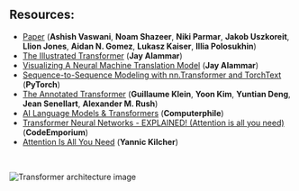 ## Resources:
* [Paper](https://arxiv.org/abs/1706.03762) (**Ashish Vaswani**, **Noam Shazeer**, **Niki Parmar**, **Jakob Uszkoreit**, **Llion Jones**, **Aidan N. Gomez**, **Lukasz Kaiser**, **Illia Polosukhin**)
* [The Illustrated Transformer](https://jalammar.github.io/illustrated-transformer/) (**Jay Alammar**)
* [Visualizing A Neural Machine Translation Model](https://jalammar.github.io/visualizing-neural-machine-translation-mechanics-of-seq2seq-models-with-attention/) (**Jay Alammar**)
* [Sequence-to-Sequence Modeling with nn.Transformer and TorchText](https://pytorch.org/tutorials/beginner/transformer_tutorial.html) (**PyTorch**)
* [The Annotated Transformer](http://nlp.seas.harvard.edu/2018/04/03/attention.html) (**Guillaume Klein**, **Yoon Kim**, **Yuntian Deng**, **Jean Senellart**, **Alexander M. Rush**)
* [AI Language Models & Transformers](https://www.youtube.com/watch?v=rURRYI66E54) (**Computerphile**)
* [Transformer Neural Networks - EXPLAINED! (Attention is all you need)](https://www.youtube.com/watch?v=TQQlZhbC5ps) (**CodeEmporium**)
* [Attention Is All You Need](https://www.youtube.com/watch?v=iDulhoQ2pro) (**Yannic Kilcher**)

<br>

![Transformer architecture image](https://miro.medium.com/max/1090/1*HunNdlTmoPj8EKpl-jqvBA.png)


